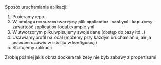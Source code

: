 Sposób uruchamiania aplikacji:
1. Pobieramy repo
2. W katalogu resources tworzymy plik application-local.yml i kopiujemy zawartość application-local.example.yml
3. W utworzonym pliku wpisujemy swoje dane (dostęp do bazy itd...)
4. Ustawiamy profil na local (możemy przy każdym uruchamianiu, ale ja polecam ustawic w intelliju w konfiguracji)
5. Startujemy aplikacji

Zrobię póżniej jakiś obraz dockera tak żeby nie było zabawy z propertisami